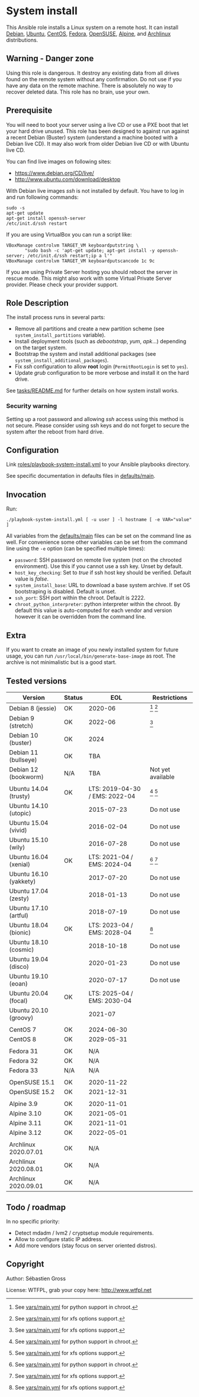 <!--

---
lang: american
---
-->

# System install

This Ansible role installs a Linux system on a remote host. It can
install [Debian](https://debian.org), [Ubuntu](https://ubuntu.com/),
[CentOS](https://www.centos.org/), [Fedora](https://getfedora.org/),
[OpenSUSE](https://www.opensuse.org/),
[Alpine](https://alpinelinux.org/), and
[Archlinux](https://www.archlinux.org/) distributions.

## Warning - Danger zone

Using this role is dangerous. It destroy any existing data from all
drives found on the remote system without any confirmation. Do not use
if you have any data on the remote machine. There is absolutely no way
to recover deleted data. This role has no brain, use your own.

## Prerequisite

You will need to boot your server using a live CD or use a PXE boot
that let your hard drive unused. This role has been designed to
against run against a recent Debian (Buster) system (understand a
machine booted with a Debian live CD). It may also work from older
Debian live CD or with Ubuntu live CD.

You can find live images on following sites:

- https://www.debian.org/CD/live/
- http://www.ubuntu.com/download/desktop

With Debian live images *ssh* is not installed by default. You have to log
in and run following commands:

```shell
sudo -s
apt-get update
apt-get install openssh-server
/etc/init.d/ssh restart
```

If you are using VirtualBox you can run a script like:

```shell
VBoxManage controlvm TARGET_VM keyboardputstring \
	   "sudo bash -c 'apt-get update; apt-get install -y openssh-server; /etc/init.d/ssh restart;ip a l'"
VBoxManage controlvm TARGET_VM keyboardputscancode 1c 9c
```


If you are using Private Server hosting you should reboot the server in
rescue mode. This might also work with some Virtual Private Server
provider. Please check your provider support.


## Role Description

The install process runs in several parts:

- Remove all partitions and create a new partition scheme (see
  `system_install_partitions` variable).
- Install deployment tools (such as *debootstrap*, *yum*, *apk*...)
  depending on the target system.
- Bootstrap the system and install additional packages (see
  `system_install_additional_packages`).
- Fix *ssh* configuration to allow **root** login (`PermitRootLogin` is set
  to `yes`).
- Update *grub* configuration to be more verbose and install it on the hard
  drive.

See [tasks/README.md]() for further details on how system install works.


### Security warning

Setting up a root password and allowing *ssh* access using this method is
not secure. Please consider using ssh keys and do not forget to secure the
system after the reboot from hard drive.

## Configuration

Link [roles/playbook-system-install.yml]() to your Ansible playbooks
directory.

See specific documentation in defaults files in [defaults/main]().

## Invocation

Run:

```
./playbook-system-install.yml [ -u user ] -l hostname [ -e VAR="value" ]
```

All variables from the [defaults/main]() files can be set on the
command line as well. For convenience some other variables can be set
from the command line using the `-e` option (can be specified multiple
times):

* `password`: SSH password on remote live system (not on the chrooted
  environment). Use this if you cannot use a ssh key. Unset by default.
* `host_key_checking`: Set to *true* if ssh host key should be
  verified. Default value is *false*.
* `system_install_base`: URL to download a base system archive. If set
  OS bootstraping is disabled. Default is unset.
* `ssh_port`: SSH port within the chroot. Default is 2222.
* `chroot_python_interpreter`: python interpreter within the
  chroot. By default this value is auto-computed for each vendor and
  version however it can be overridden from the command line.


## Extra

If you want to create an image of you newly installed system for
future usage, you can run `/usr/local/bin/generate-base-image` as
root. The archive is not minimalistic but is a good start.


## Tested versions


| Version                | Status | EOL                            | Restrictions      |
|------------------------|--------|--------------------------------|-------------------|
| Debian 8 (jessie)      | OK     | 2020-06                        | [^py2] [^xfs]     |
| Debian 9 (stretch)     | OK     | 2022-06                        | [^xfs]            |
| Debian 10 (buster)     | OK     | 2024                           |                   |
| Debian 11 (bullseye)   | OK     | TBA                            |                   |
| Debian 12 (bookworm)   | N/A    | TBA                            | Not yet available |
|                        |        |                                |                   |
| Ubuntu 14.04 (trusty)  | OK     | LTS: 2019-04-30 / EMS: 2022-04 | [^py2] [^xfs]     |
| Ubuntu 14.10 (utopic)  |        | 2015-07-23                     | Do not use        |
| Ubuntu 15.04 (vivid)   |        | 2016-02-04                     | Do not use        |
| Ubuntu 15.10 (wily)    |        | 2016-07-28                     | Do not use        |
| Ubuntu 16.04 (xenial)  | OK     | LTS: 2021-04 / EMS: 2024-04    | [^py2] [^xfs]     |
| Ubuntu 16.10 (yakkety) |        | 2017-07-20                     | Do not use        |
| Ubuntu 17.04 (zesty)   |        | 2018-01-13                     | Do not use        |
| Ubuntu 17.10 (artful)  |        | 2018-07-19                     | Do not use        |
| Ubuntu 18.04 (bionic)  | OK     | LTS: 2023-04 / EMS: 2028-04    | [^xfs]            |
| Ubuntu 18.10 (cosmic)  |        | 2018-10-18                     | Do not use        |
| Ubuntu 19.04 (disco)   |        | 2020-01-23                     | Do not use        |
| Ubuntu 19.10 (eoan)    |        | 2020-07-17                     | Do not use        |
| Ubuntu 20.04 (focal)   | OK     | LTS: 2025-04 / EMS: 2030-04    |                   |
| Ubuntu 20.10 (groovy)  |        | 2021-07                        |                   |
|                        |        |                                |                   |
| CentOS 7               | OK     | 2024-06-30                     |                   |
| CentOS 8               | OK     | 2029-05-31                     |                   |
|                        |        |                                |                   |
| Fedora 31              | OK     | N/A                            |                   |
| Fedora 32              | OK     | N/A                            |                   |
| Fedora 33              | N/A    | N/A                            |                   |
|                        |        |                                |                   |
| OpenSUSE 15.1          | OK     | 2020-11-22                     |                   |
| OpenSUSE 15.2          | OK     | 2021-12-31                     |                   |
|                        |        |                                |                   |
| Alpine 3.9             | OK     | 2020-11-01                     |                   |
| Alpine 3.10            | OK     | 2021-05-01                     |                   |
| Alpine 3.11            | OK     | 2021-11-01                     |                   |
| Alpine 3.12            | OK     | 2022-05-01                     |                   |
|                        |        |                                |                   |
| Archlinux 2020.07.01   | OK     | N/A                            |                   |
| Archlinux 2020.08.01   | OK     | N/A                            |                   |
| Archlinux 2020.09.01   | OK     | N/A                            |                   |


[^py2]: See [vars/main.yml]() for python support in chroot.
[^xfs]: See [vars/main.yml]() for xfs options support.

## Todo / roadmap

In no specific priority:

* Detect mdadm / lvm2 / cryptsetup module requirements.
* Allow to configure static IP address.
* Add more vendors (stay focus on server oriented distros).

## Copyright

Author: Sébastien Gross

License: WTFPL, grab your copy here: http://www.wtfpl.net
